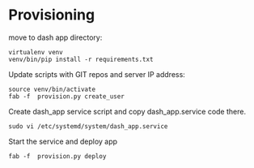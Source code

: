 # Provisioning

move to dash app directory:

```
virtualenv venv
venv/bin/pip install -r requirements.txt
```

Update scripts with GIT repos and server IP address:

```
source venv/bin/activate
fab -f  provision.py create_user
```

Create dash_app service script and copy dash_app.service code there.

```
sudo vi /etc/systemd/system/dash_app.service

```

Start the service and deploy app

```
fab -f  provision.py deploy
```
